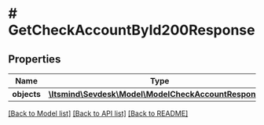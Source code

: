 # # GetCheckAccountById200Response

## Properties

Name | Type | Description | Notes
------------ | ------------- | ------------- | -------------
**objects** | [**\Itsmind\\Sevdesk\Model\ModelCheckAccountResponse[]**](ModelCheckAccountResponse.md) |  | [optional]

[[Back to Model list]](../../README.md#models) [[Back to API list]](../../README.md#endpoints) [[Back to README]](../../README.md)
